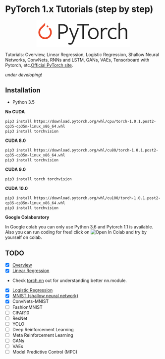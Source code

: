 # PyTorch 1.x Tutorials (step by step)

<p align="center">
<img src="https://github.com/Alro10/PyTorch1.0Tutorials/blob/master/PyTorch.png" alt="alt text" width="60%" height="60%">
</p>

Tutorials: Overview, Linear Regression, Logistic Regression, Shallow Neural Networks, ConvNets, RNNs and LSTM, GANs, VAEs, Tensorboard with Pytorch, etc.[Official PyTorch site](https://pytorch.org/).

*under developing!*

## Installation

* Python 3.5

**No CUDA**
```
pip3 install https://download.pytorch.org/whl/cpu/torch-1.0.1.post2-cp35-cp35m-linux_x86_64.whl
pip3 install torchvision
```


**CUDA 8.0**
```
pip3 install https://download.pytorch.org/whl/cu80/torch-1.0.1.post2-cp35-cp35m-linux_x86_64.whl
pip3 install torchvision
```

**CUDA 9.0**
```
pip3 install torch torchvision
```

**CUDA 10.0**
```
pip3 install https://download.pytorch.org/whl/cu100/torch-1.0.1.post2-cp35-cp35m-linux_x86_64.whl
pip3 install torchvision
```
**Google Colaboratory**

In Google colab you can only use Python 3.6 and Pytorch 1.1 is available. Also you can run coding for free! click on ![Open In Colab](https://colab.research.google.com/assets/colab-badge.svg) and try by yourself on colab.




## TODO

- [x] [Overview](https://github.com/Alro10/PyTorch1.xTutorials/blob/master/lesson01-Overview/01_tensor_tutorial.ipynb)
- [x] [Linear Regression](https://github.com/Alro10/PyTorch1.xTutorials/blob/master/lesson02-Linear-Regression/02_linear_regression.ipynb)
 + Check [torch.nn](https://pytorch.org/docs/stable/nn.html) out for understanding better nn.module.
- [x] [Logistic Regression](https://github.com/Alro10/PyTorch1.xTutorials/blob/master/lesson03-Logistic-Regression/03_logistic_mnist.ipynb)
- [X] [MNIST (shallow neural network)](https://github.com/Alro10/PyTorch1.xTutorials/blob/master/lesson04-Neural-Network/04_NeuralNets_mnist.ipynb)
- [x] ConvNets-MNIST
- [ ] FashionMNIST
- [ ] CIFAR10
- [ ] ResNet
- [ ] YOLO
- [ ] Deep Reinforcement Learning
- [ ] Meta Reinforcement Learning
- [ ] GANs
- [ ] VAEs
- [ ] Model Predictive Control (MPC)

